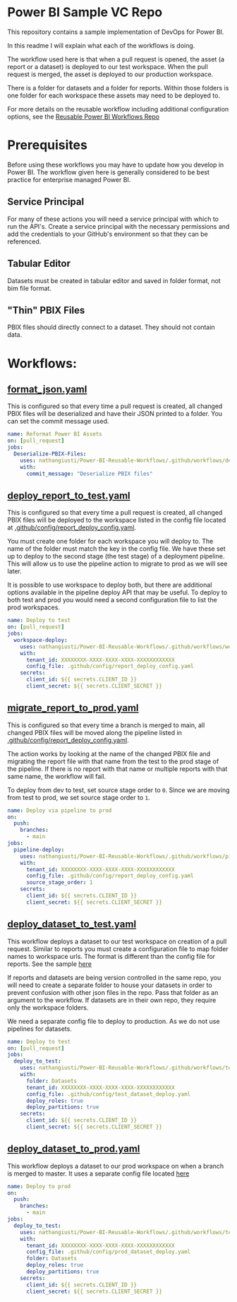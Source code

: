 # Power BI Sample VC Repo

This repository contains a sample implementation of DevOps for Power BI.

In this readme I will explain what each of the workflows is doing. 

The workflow used here is that when a pull request is opened, the asset (a report or a dataset) is deployed to our test workspace. When the pull request is merged, the asset is deployed to our production workspace. 

There is a folder for datasets and a folder for reports. Within those folders is one folder for each workspace these assets may need to be deployed to. 

For more details on the reusable workflow including additional configuration options, see the [Reusable Power BI Workflows Repo](https://github.com/nathangiusti/Power-BI-Reusable-Workflows)

# Prerequisites

Before using these workflows you may have to update how you develop in Power BI. The workflow given here is generally considered to be best practice for enterprise managed Power BI.

## Service Principal

For many of these actions you will need a service principal with which to run the API's. Create a service principal with the necessary permissions and add the credentials to your GitHub's environment so that they can be referenced. 

## Tabular Editor

Datasets must be created in tabular editor and saved in folder format, not bim file format. 

## "Thin" PBIX Files

PBIX files should directly connect to a dataset. They should not contain data. 


# Workflows:

## [format_json.yaml](.github/workflows/format_json.yaml)

This is configured so that every time a pull request is created, all changed PBIX files will be deserialized and have their JSON printed to a folder. You can set the commit message used.

```yaml
name: Reformat Power BI Assets
on: [pull_request]
jobs:
  Deserialize-PBIX-Files:
    uses: nathangiusti/Power-BI-Reusable-Workflows/.github/workflows/deserialize-pbix.yml@main
    with:
      commit_message: "Deserialize PBIX files"
```


## [deploy_report_to_test.yaml](.github/workflows/deploy_report_to_test.yaml)

This is configured so that every time a pull request is created, all changed PBIX files will be deployed to the workspace listed in the config file located at [.github/config/report_deploy_config.yaml](.github/config/report_deploy_config.yaml). 

You must create one folder for each workspace you will deploy to. The name of the folder must match the key in the config file. We have these set up to deploy to the second stage (the test stage) of a deployment pipeline. This will allow us to use the pipeline action to migrate to prod as we will see later. 

It is possible to use workspace to deploy both, but there are additional options available in the pipeline deploy API that may be useful. To deploy to both test and prod you would need a second configuration file to list the prod workspaces.

```yaml
name: Deploy to test
on: [pull_request]
jobs:
  workspace-deploy:
    uses: nathangiusti/Power-BI-Reusable-Workflows/.github/workflows/workspace-deploy.yml@main
    with:
      tenant_id: XXXXXXXX-XXXX-XXXX-XXXX-XXXXXXXXXXXX
      config_file: .github/config/report_deploy_config.yaml
    secrets:
      client_id: ${{ secrets.CLIENT_ID }}
      client_secret: ${{ secrets.CLIENT_SECRET }} 
```

## [migrate_report_to_prod.yaml](.github/workflows/migrate_report_to_prod.yaml)

This is configured so that every time a branch is merged to main, all changed PBIX files will be moved along the pipeline listed in [.github/config/report_deploy_config.yaml](.github/config/report_deploy_config.yaml). 

The action works by looking at the name of the changed PBIX file and migrating the report file with that name from the test to the prod stage of the pipeline. If there is no report with that name or multiple reports with that same name, the workflow will fail. 

To deploy from dev to test, set source stage order to `0`. Since we are moving from test to prod, we set source stage order to `1`.  

```yaml
name: Deploy via pipeline to prod
on:
  push:
    branches:
      - main
jobs:
  pipeline-deploy:
    uses: nathangiusti/Power-BI-Reusable-Workflows/.github/workflows/pipeline-deploy.yml@main
    with:
      tenant_id: XXXXXXXX-XXXX-XXXX-XXXX-XXXXXXXXXXXX
      config_file: .github/config/report_deploy_config.yaml
      source_stage_order: 1
    secrets:
      client_id: ${{ secrets.CLIENT_ID }}
      client_secret: ${{ secrets.CLIENT_SECRET }} 
```

## [deploy_dataset_to_test.yaml](.github/workflows/deploy_dataset_to_test.yaml)

This workflow deploys a dataset to our test workspace on creation of a pull request. Similar to reports you must create a configuration file to map folder names to workspace urls. The format is different than the config file for reports. See the sample [here](.github/config/test_dataset_deploy.yaml)

If reports and datasets are being version controlled in the same repo, you will need to create a separate folder to house your datasets in order to prevent confusion with other json files in the repo. Pass that folder as an argument to the workflow. If datasets are in their own repo, they require only the workspace folders. 

We need a separate config file to deploy to production. As we do not use pipelines for datasets. 


```yaml
name: Deploy to test
on: [pull_request]
jobs:
  deploy_to_test:
    uses: nathangiusti/Power-BI-Reusable-Workflows/.github/workflows/te-deploy.yml@main
    with:
      folder: Datasets
      tenant_id: XXXXXXXX-XXXX-XXXX-XXXX-XXXXXXXXXXXX
      config_file: .github/config/test_dataset_deploy.yaml
      deploy_roles: true
      deploy_partitions: true
    secrets:
      client_id: ${{ secrets.CLIENT_ID }}
      client_secret: ${{ secrets.CLIENT_SECRET }}
```

## [deploy_dataset_to_prod.yaml](.github/workflows/deploy_dataset_to_prod.yaml)

This workflow deploys a dataset to our prod workspace on when a branch is merged to master. It uses a separate config file located [here](.github/config/prod_dataset_deploy.yaml)


```yaml
name: Deploy to prod
on:
  push:
    branches:
      - main
jobs:
  deploy_to_test:
    uses: nathangiusti/Power-BI-Reusable-Workflows/.github/workflows/te-deploy.yml@main
    with:
      tenant_id: XXXXXXXX-XXXX-XXXX-XXXX-XXXXXXXXXXXX
      config_file: .github/config/prod_dataset_deploy.yaml
      folder: Datasets
      deploy_roles: true
      deploy_partitions: true
    secrets:
      client_id: ${{ secrets.CLIENT_ID }}
      client_secret: ${{ secrets.CLIENT_SECRET }}
```
